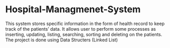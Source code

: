 # Hospital-Managmenet-System
This system stores	specific	information	in	the	form	of	health	record	to	keep	track	of	the	patients’ data. It allows user to perform some processes as inserting, updating, listing, searching, sorting and deleting on the patients.
The project is done using Data Structers (Linked List)
